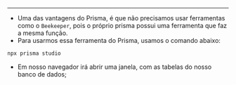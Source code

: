 ___
- Uma das vantagens do Prisma, é que não precisamos usar ferramentas como o `Beekeeper`, pois o próprio prisma possui uma ferramenta que faz a mesma função.
- Para usarmos essa ferramenta do Prisma, usamos o comando abaixo:
```zsh
npx prisma studio
```
- Em nosso navegador irá abrir uma janela, com as tabelas do nosso banco de dados;